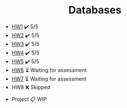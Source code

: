 <h1 align="center">Databases</h1>

- [HW1](HW1) ✔️ 5/5
- [HW2](HW2) ✔️ 5/5
- [HW3](HW3) ✔️ 5/5
- [HW4](HW4) ✔️ 5/5
- [HW5](HW5) ✔️ 5/5
- [HW6](HW6) ⏳ Waiting for assessment
- [HW7](HW7) ⏳ Waiting for assessment
- HW8 ❌ Skipped

<ul>
  <li>Project 📋 WIP</li>
</ul>
